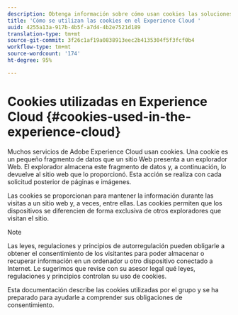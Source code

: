 ```yaml
---
description: Obtenga información sobre cómo usan cookies las soluciones y los servicios de Adobe Experience Cloud.
title: 'Cómo se utilizan las cookies en el Experience Cloud '
uuid: 4255a13a-917b-4b5f-a7d4-4b2e7521d189
translation-type: tm+mt
source-git-commit: 3f26c1af19a0838913eec2b4135304f5f3fcf0b4
workflow-type: tm+mt
source-wordcount: '174'
ht-degree: 95%

---
```



# Cookies utilizadas en Experience Cloud {#cookies-used-in-the-experience-cloud}

Muchos servicios de Adobe Experience Cloud usan cookies. Una cookie es un pequeño fragmento de datos que un sitio Web presenta a un explorador Web. El explorador almacena este fragmento de datos y, a continuación, lo devuelve al sitio web que lo proporcionó. Esta acción se realiza con cada solicitud posterior de páginas e imágenes.

Las cookies se proporcionan para mantener la información durante las visitas a un sitio web y, a veces, entre ellas. Las cookies permiten que los dispositivos se diferencien de forma exclusiva de otros exploradores que visitan el sitio.

>[!NOTE]
>
>Las leyes, regulaciones y principios de autorregulación pueden obligarle a obtener el consentimiento de los visitantes para poder almacenar o recuperar información en un ordenador u otro dispositivo conectado a Internet. Le sugerimos que revise con su asesor legal qué leyes, regulaciones y principios controlan su uso de cookies.

Esta documentación describe las cookies utilizadas por el grupo y se ha preparado para ayudarle a comprender sus obligaciones de consentimiento.
